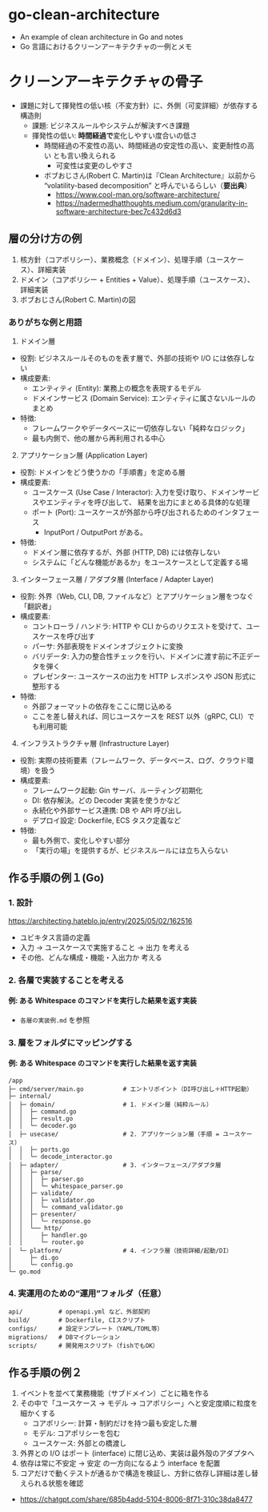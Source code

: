 # go-clean-architecture

- An example of clean architecture in Go and notes
- Go 言語におけるクリーンアーキテクチャの一例とメモ

# クリーンアーキテクチャの骨子

- 課題に対して揮発性の低い核（不変方針）に、外側（可変詳細）が依存する構造則
  - 課題: ビジネスルールやシステムが解決すべき課題
  - 揮発性の低い: **時間経過で**変化しやすい度合いの低さ
    - 時間経過の不変性の高い、時間経過の安定性の高い、変更耐性の高い とも言い換えられる
      - 可変性は変更のしやすさ
    - ボブおじさん(Robert C. Martin)は『Clean Architecture』以前から
      “volatility-based decomposition” と呼んでいるらしい（**要出典**）
      - https://www.cool-man.org/software-architecture/
      - https://nadermedhatthoughts.medium.com/granularity-in-software-architecture-bec7c432d6d3

## 層の分け方の例

1. 核方針（コアポリシー）、業務概念（ドメイン）、処理手順（ユースケース）、詳細実装
2. ドメイン（コアポリシー + Entities + Value）、処理手順（ユースケース）、詳細実装
3. ボブおじさん(Robert C. Martin)の図

### ありがちな例と用語

1. ドメイン層

- 役割: ビジネスルールそのものを表す層で、外部の技術や I/O には依存しない
- 構成要素:
  - エンティティ (Entity): 業務上の概念を表現するモデル
  - ドメインサービス (Domain Service): エンティティに属さないルールのまとめ
- 特徴:
  - フレームワークやデータベースに一切依存しない「純粋なロジック」
  - 最も内側で、他の層から再利用される中心

2. アプリケーション層 (Application Layer)

- 役割: ドメインをどう使うかの「手順書」を定める層
- 構成要素:
  - ユースケース (Use Case / Interactor):
    入力を受け取り、ドメインサービスやエンティティを呼び出して、
    結果を出力にまとめる具体的な処理
  - ポート (Port): ユースケースが外部から呼び出されるためのインタフェース
    - InputPort / OutputPort がある。
- 特徴:
  - ドメイン層に依存するが、外部 (HTTP, DB) には依存しない
  - システムに「どんな機能があるか」をユースケースとして定義する場

3. インターフェース層 / アダプタ層 (Interface / Adapter Layer)

- 役割: 外界（Web, CLI, DB, ファイルなど）とアプリケーション層をつなぐ「翻訳者」
- 構成要素:
  - コントローラ / ハンドラ: HTTP や CLI からのリクエストを受けて、ユースケースを呼び出す
  - パーサ: 外部表現をドメインオブジェクトに変換
  - バリデータ: 入力の整合性チェックを行い、ドメインに渡す前に不正データを弾く
  - プレゼンター: ユースケースの出力を HTTP レスポンスや JSON 形式に整形する
- 特徴:
  - 外部フォーマットの依存をここに閉じ込める
  - ここを差し替えれば、同じユースケースを REST 以外（gRPC, CLI）でも利用可能

4. インフラストラクチャ層 (Infrastructure Layer)

- 役割: 実際の技術要素（フレームワーク、データベース、ログ、クラウド環境）を扱う
- 構成要素:
  - フレームワーク起動: Gin サーバ、ルーティング初期化
  - DI: 依存解決。どの Decoder 実装を使うかなど
  - 永続化や外部サービス連携: DB や API 呼び出し
  - デプロイ設定: Dockerfile, ECS タスク定義など
- 特徴:
  - 最も外側で、変化しやすい部分
  - 「実行の場」を提供するが、ビジネスルールには立ち入らない

## 作る手順の例１(Go)

### 1. 設計

https://architecting.hateblo.jp/entry/2025/05/02/162516

- ユビキタス言語の定義
- 入力 → ユースケースで実施すること → 出力 を考える
- その他、どんな構成・機能・入出力か 考える

### 2. 各層で実装することを考える

#### 例: ある Whitespace のコマンドを実行した結果を返す実装

- `各層の実装例.md` を参照

### 3. 層をフォルダにマッピングする

#### 例: ある Whitespace のコマンドを実行した結果を返す実装

```
/app
├─ cmd/server/main.go           # エントリポイント（DI呼び出し＋HTTP起動）
├─ internal/
│  ├─ domain/                   # 1. ドメイン層（純粋ルール）
│  │  ├─ command.go
│  │  ├─ result.go
│  │  └─ decoder.go
│  ├─ usecase/                  # 2. アプリケーション層（手順 = ユースケース）
│  │  ├─ ports.go
│  │  └─ decode_interactor.go
│  ├─ adapter/                  # 3. インターフェース/アダプタ層
│  │  ├─ parse/
│  │  │  ├─ parser.go
│  │  │  └─ whitespace_parser.go
│  │  ├─ validate/
│  │  │  ├─ validator.go
│  │  │  └─ command_validator.go
│  │  ├─ presenter/
│  │  │  └─ response.go
│  │  └── http/
│  │     ├─ handler.go
│  │     └─ router.go
│  └─ platform/                 # 4. インフラ層（技術詳細/起動/DI）
│     ├─ di.go
│     └─ config.go
└─ go.mod
```

### 4. 実運用のための“運用”フォルダ（任意）

```
api/          # openapi.yml など、外部契約
build/        # Dockerfile, CIスクリプト
configs/      # 設定テンプレート（YAML/TOML等）
migrations/   # DBマイグレーション
scripts/      # 開発用スクリプト（fishでもOK）
```

## 作る手順の例２

1. イベントを並べて業務機能（サブドメイン）ごとに箱を作る
2. その中で「ユースケース → モデル → コアポリシー」へと安定度順に粒度を細かくする
   - コアポリシー: 計算・制約だけを持つ最も安定した層
   - モデル: コアポリシーを包む
   - ユースケース: 外部との橋渡し
3. 外界との I/O はポート (interface) に閉じ込め、実装は最外殻のアダプタへ
4. 依存は常に不安定 → 安定 の一方向になるよう interface を配置
5. コアだけで動くテストが通るかで構造を検証し、方針に依存し詳細は差し替えられる状態を確認

- https://chatgpt.com/share/685b4add-5104-8006-8f71-310c38da8477
